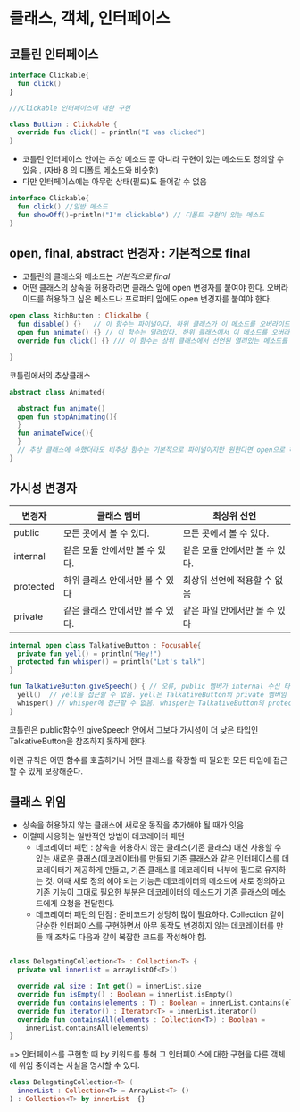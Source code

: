 # 클래스, 객체, 인터페이스


## 코틀린 인터페이스

```kotlin
interface Clickable{
  fun click()
}

///Clickable 인터페이스에 대한 구현

class Buttion : Clickable {
  override fun click() = println("I was clicked")
}
```
- 코틀린 인터페이스 안에는 추상 메소드 뿐 아니라 구현이 있는 메소드도 정의할 수 있음 . (자바 8 의 디폴트 메소드와 비슷함)
- 다만 인터페이스에는 아무런 상태(필드)도 들어갈 수 없음


```kotlin
interface Clickable{
  fun click() //일반 메소드
  fun showOff()=println("I'm clickable") // 디폴트 구현이 있는 메소드
}
```

## open, final, abstract 변경자 : 기본적으로 final 

- 코틀린의 클래스와 메소드는 *기본적으로 final*
- 어떤 클래스의 상속을 허용하려면 클래스 앞에 open 변경자를 붙여야 한다. 오버라이드를 허용하고 싶은 메소드나 프로퍼티 앞에도 open 변경자를 붙여야 한다.

```kotlin
open class RichButton : Clickalbe {
  fun disable() {}   // 이 함수는 파이널이다. 하위 클래스가 이 메소드를 오버라이드할 수 없다.
  open fun animate() {} // 이 함수는 열려있다. 하위 클래스에서 이 메소드를 오버라이드해도 된다.
  override fun click() {} /// 이 함수는 상위 클래스에서 선언된 열려있는 메소드를 오버라이드 한다. *오버라이드한 메소드는 기본적으로 열려있다.*

}
```

코틀린에서의 추상클래스

```kotlin
abstract class Animated{

  abstract fun animate()
  open fun stopAnimating(){
  }
  fun animateTwice(){
  }
  // 추상 클래스에 속했더라도 비추상 함수는 기본적으로 파이널이지만 원한다면 open으로 허용할 수 있다.
}
```



## 가시성 변경자

| 변경자 | 클래스 멤버 | 최상위 선언 |
|---|---|---|
| public | 모든 곳에서 볼 수 있다. | 모든 곳에서 볼 수 있다.|
| internal | 같은 모듈 안에서만 볼 수 있다. | 같은 모듈 안에서만 볼 수 있다.|
| protected | 하위 클래스 안에서만 볼 수 있다 | 최상위 선언에 적용할 수 없음 |
| private | 같은 클래스 안에서만 볼 수 있다. | 같은 파일 안에서만 볼 수 있다 |



```kotlin
internal open class TalkativeButton : Focusable{
  private fun yell() = println("Hey!")
  protected fun whisper() = println("Let's talk")
}

fun TalkativeButton.giveSpeech() { // 오류, public 멤버가 internal 수신 타입인 'TalkativeButton을 호출함'
  yell()  // yell을 접근할 수 없음. yell은 TalkativeButton의 private 멤버임
  whisper() // whisper에 접근할 수 없음. whisper는 TalkativeButton의 protected 멤버임.
}
```

코틀린은 public함수인 giveSpeech 안에서 그보다 가시성이 더 낮은 타입인 TalkativeButton을 참조하지 못하게 한다. 

이런 규칙은 어떤 함수를 호출하거나 어떤 클래스를 확장할 때 필요한 모든 타입에 접근할 수 있게 보장해준다.

## 클래스 위임


- 상속을 허용하지 않는 클래스에 새로운 동작을 추가해야 될 때가 잇음
- 이럴때 사용하는 일반적인 방법이 데코레이터 패턴
  - 데코레이터 패턴 : 상속을 허용하지 않는 클래스(기존 클래스) 대신 사용할 수 있는 새로운 클래스(데코레이터)를 만들되 기존 클래스와 같은 인터페이스를 데코레이터가 제공하게 만들고, 기존 클래스를 데코레이터 내부에 필드로 유지하는 것. 이때 새로 정의 해야 되는 기능은 데코레이터의 메소드에 새로 정의하고 기존 기능이 그대로 필요한 부분은 데코레이터의 메소드가 기존 클래스의 메소드에게 요청을 전달한다.
  - 데코레이터 패턴의 단점 : 준비코드가 상당히 많이 필요하다. Collection 같이 단순한 인터페이스를 구현하면서 아무 동작도 변경하지 않는 데코레이터를 만들 때 조차도 다음과 같이 복잡한 코드를 작성해야 함.
  
```kotlin

class DelegatingCollection<T> : Collection<T> {
  private val innerList = arrayListOf<T>()

  override val size : Int get() = innerList.size
  override fun isEmpty() : Boolean = innerList.isEmpty()
  override fun contains(elements : T) : Boolean = innerList.contains(element)
  override fun iterator() : Iterator<T> = innerList.iterator()
  override fun containsAll(elements : Collection<T>) : Boolean =
    innerList.containsAll(elements)
}
```

=> 인터페이스를 구현할 때 by 키워드를 통해 그 인터페이스에 대한 구현을 다른 객체에 위임 중이라는 사실을 명시할 수 있다. 

```kotlin
class DelegatingCollection<T> (
  innerList : Collection<T> = ArrayList<T> ()
) : Collection<T> by innerList  {}
```

